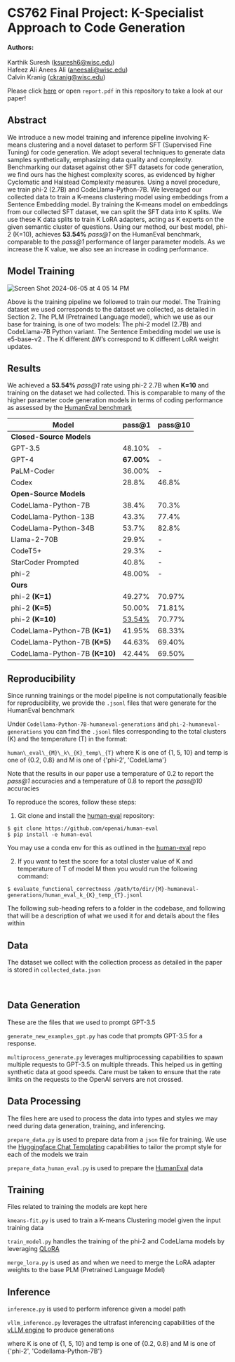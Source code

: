 # CS762 Final Project: K-Specialist Approach to Code Generation

**Authors:** \
\
Karthik Suresh (ksuresh6@wisc.edu)\
Hafeez Ali Anees Ali (aneesali@wisc.edu)\
Calvin Kranig (ckranig@wisc.edu)

Please click [here](https://drive.google.com/file/d/1ZcJ-SixqcS4sSS8PtZCU-i7z79vDHf__/view) or open `report.pdf` in this repository to take a look at our paper!

## Abstract

We introduce a new model training and inference pipeline involving K-means clustering and a novel dataset to perform SFT (Supervised Fine Tuning) for code generation. We adopt several techniques to generate data samples synthetically, emphasizing data quality and complexity. Benchmarking our dataset against other SFT datasets for code generation, we find ours has the highest complexity scores, as evidenced by higher Cyclomatic and Halstead Complexity measures. Using a novel procedure, we train phi-2 (2.7B) and CodeLlama-Python-7B. We leveraged our collected data to train a K-means clustering model using embeddings from a Sentence Embedding model. By training the K-means model on embeddings from our collected SFT dataset, we can split the SFT data into K splits. We use these K data splits to train K LoRA adapters, acting as K experts on the given semantic cluster of questions. Using our method, our best model, phi-2 (K=10), achieves **53.54%** *pass@1* on the HumanEval benchmark, comparable to the _pass@1_ performance of larger parameter models. As we increase the K value, we also see an increase in coding performance.

<!-- 

# Synthetic Data Generation

![Screen Shot 2024-06-05 at 4 06 31 PM](https://github.com/karths8/K-Specialist-Approach-to-Code-Generation/assets/47289950/e29a16d4-952f-40b0-bd1d-bd545b2f1b08)

Three Data Generation Strategies we prototyped for our training dataset. **Strategy 1** resulted in many cases of model refusal to use the given
keyword list to produce a meaningful question-code pair. **Strategy 2** generated data points similar to the in-context examples
with slight modifications. **Strategy 3**, a combination of **Strategy 1** and **Strategy 2**, generated complex and
unique data points.

-->




## Model Training

![Screen Shot 2024-06-05 at 4 05 14 PM](https://github.com/karths8/K-Specialist-Approach-to-Code-Generation/assets/47289950/fc471e6a-d467-4980-a8cf-ab00a6b023ce)

Above is the training pipeline we followed to train our model. The Training dataset we used corresponds to the dataset we collected, as
detailed in Section 2. The PLM (Pretrained Language model), which we use as our base for training, is one of two models: The phi-2
model (2.7B) and CodeLlama-7B Python variant. The Sentence Embedding model we use is e5-base-v2
. The K different ∆W’s correspond to K different LoRA weight updates.


## Results

We achieved a **53.54%** *pass@1* rate using phi-2 2.7B when **K=10** and training on the dataset we had collected. This is comparable to many of the higher parameter code generation models in terms of coding performance as assessed by the [HumanEval benchmark]([url](https://github.com/openai/human-eval)) 

| Model                   | pass@1 | pass@10 |
|-------------------------|--------|---------|
| **Closed-Source Models** |        |         |
| GPT-3.5                 | 48.10% | -       |
| GPT-4                   | **67.00%** | -       |
| PaLM-Coder              | 36.00% | -       |
| Codex                   | 28.8%  | 46.8%   |
| **Open-Source Models**   |        |         |
| CodeLlama-Python-7B     | 38.4%  | 70.3%   |
| CodeLlama-Python-13B    | 43.3%  | 77.4%   |
| CodeLlama-Python-34B    | 53.7%  | 82.8%   |
| Llama-2-70B             | 29.9%  | -       |
| CodeT5+                 | 29.3%  | -       |
| StarCoder Prompted      | 40.8%  | -       |
| phi-2                   | 48.00%| -       |
| **Ours**                 |        |         |
| phi-2 **(K=1)**             | 49.27% | 70.97%  |
| phi-2 **(K=5)**            | 50.00% | 71.81%  |
| phi-2 **(K=10)**           | <ins>53.54%</ins> | 70.77%  |
| CodeLlama-Python-7B **(K=1)**| 41.95%| 68.33%  |
| CodeLlama-Python-7B **(K=5)**| 44.63%| 69.40%  |
| CodeLlama-Python-7B **(K=10)**|42.44%| 69.50%  |

## Reproducibility

Since running trainings or the model pipeline is not computationally feasible for reproducibility, we provide the `.jsonl` files that were generate for the HumanEval benchmark

Under `Codellama-Python-7B-humaneval-generations` and `phi-2-humaneval-generations` you can find the `.jsonl` files corresponding to the total clusters (K) and the temperature (T) in the format:

`human\_eval\_{M}\_k\_{K}_temp\_{T}` where K is one of {1, 5, 10} and temp is one of {0.2, 0.8} and M is one of {'phi-2', 'CodeLlama'}

Note that the results in our paper use a temperature of 0.2 to report the _pass@1_ accuracies and a temperature of 0.8 to report the _pass@10_ accuracies

To reproduce the scores, follow these steps:

1. Git clone and install the [human-eval](https://github.com/openai/human-eval) repository:

```
$ git clone https://github.com/openai/human-eval
$ pip install -e human-eval
```

You may use a conda env for this as outlined in the [human-eval](https://github.com/openai/human-eval) repo

2. If you want to test the score for a total cluster value of K and temperature of T of model M then you would run the following command:


```
$ evaluate_functional_correctness /path/to/dir/{M}-humaneval-generations/human_eval_k_{K}_temp_{T}.jsonl
```


The following sub-heading refers to a folder in the codebase, and following that will be a description of what we used it for and details about the files within

## Data

The dataset we collect with the collection process as detailed in the paper is stored in `collected_data.json`

<br/>

## Data Generation

These are the files that we used to prompt GPT-3.5

`generate_new_examples_gpt.py` has code that prompts GPT-3.5 for a response. 

`multiprocess_generate.py` leverages multiprocessing capabilities to spawn multiple requests to GPT-3.5 on multiple threads. This helped us in getting synthetic data at good speeds. Care must be taken to ensure that the rate limits on the requests to the OpenAI servers are not crossed.
<br/>
## Data Processing

The files here are used to process the data into types and styles we may need during data generation, training, and inferencing. 

`prepare_data.py` is used to prepare data from a `json` file for training. We use the [Huggingface Chat Templating](https://huggingface.co/docs/transformers/main/en/chat_templating) capabilities to tailor the prompt style for each of the models we train 

`prepare_data_human_eval.py` is used to prepare the [HumanEval](https://github.com/openai/human-eval) data
<br/>
## Training

Files related to training the models are kept here

`kmeans-fit.py` is used to train a K-means Clustering model given the input training data

`train_model.py` handles the training of the phi-2 and CodeLlama models by leveraging [QLoRA](https://github.com/artidoro/qlora)

`merge_lora.py` is used as and when we need to merge the LoRA adapter weights to the base PLM (Pretrained Language Model)
<br/>
## Inference

`inference.py` is used to perform inference given a model path

`vllm_inference.py` leverages the ultrafast inferencing capabilities of the [vLLM engine](https://github.com/vllm-project/vllm) to produce generations



where K is one of {1, 5, 10} and temp is one of {0.2, 0.8} and M is one of {'phi-2', 'Codellama-Python-7B'}
